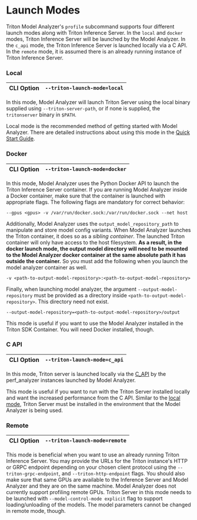 <!--
Copyright (c) 2020-2022, NVIDIA CORPORATION & AFFILIATES. All rights reserved.

Licensed under the Apache License, Version 2.0 (the "License");
you may not use this file except in compliance with the License.
You may obtain a copy of the License at

    http://www.apache.org/licenses/LICENSE-2.0

Unless required by applicable law or agreed to in writing, software
distributed under the License is distributed on an "AS IS" BASIS,
WITHOUT WARRANTIES OR CONDITIONS OF ANY KIND, either express or implied.
See the License for the specific language governing permissions and
limitations under the License.
-->
# Launch Modes

Triton Model Analyzer's `profile` subcommand supports four different launch
modes along with Triton Inference Server. In the `local` and `docker` modes,
Triton Inference Server will be launched by the Model Analyzer. In the `c_api`
mode, the Triton Inference Server is launched locally via a C API. In the
`remote` mode, it is assumed there is an already running instance of Triton
Inference Server.

### Local

| CLI Option | **`--triton-launch-mode=local`** |
| - | - |

In this mode, Model Analyzer will launch Triton Server using the local binary
supplied using `--triton-server-path`, or if none is supplied, the
`tritonserver` binary in `$PATH`.

Local mode is the recommended method of getting started with Model Analyzer.
There are detailed instructions about using this mode in the
[Quick Start Guide](quick_start.md).

### Docker

| CLI Option | **`--triton-launch-mode=docker`** |
| - | - |

In this mode, Model Analyzer uses the Python Docker API to launch the Triton
Inference Server container. If you are running Model Analyzer inside a Docker
container, make sure that the container is launched with appropriate flags. The
following flags are mandatory for correct behavior:

```
--gpus <gpus> -v /var/run/docker.sock:/var/run/docker.sock --net host
```

Additionally, Model Analyzer uses the `output_model_repository_path` to
manipulate and store model config variants. When Model Analyzer launches the
Triton container, it does so as a *sibling container*. The launched Triton
container will only have access to the host filesystem. **As a result, in the
docker launch mode, the output model directory will need to be mounted to the
Model Analyzer docker container at the same absolute path it has outside the
container.** So you must add the following when you launch the model analyzer
container as well.

```
-v <path-to-output-model-repository>:<path-to-output-model-repository>
```

Finally, when launching model analyzer, the argument `--output-model-repository`
must be provided as a directory inside `<path-to-output-model-repository>`. This
directory need not exist. 

```
--output-model-repository=<path-to-output-model-repository>/output
```

This mode is useful if you want to use the Model Analyzer installed in the
Triton SDK Container. You will need Docker installed, though.

### C API

| CLI Option | **`--triton-launch-mode=c_api`** |
| - | - |

In this mode, Triton server is launched locally via the
[C_API](https://github.com/triton-inference-server/server/blob/main/docs/customization_guide/inference_protocols.md#c-api)
by the perf_analyzer instances launched by Model Analyzer.

This mode is useful if you want to run with the Triton Server installed locally
and want the increased performance from the C API. Similar to the
[local mode](#local), Triton Server must be installed in the environment that
the Model Analyzer is being used.

### Remote

| CLI Option | **`--triton-launch-mode=remote`** |
| - | - |

This mode is beneficial when you want to use an already running Triton Inference
Server. You may provide the URLs for the Triton instance's HTTP or GRPC endpoint
depending on your chosen client protocol using the `--triton-grpc-endpoint`, and
`--triton-http-endpoint` flags. You should also make sure that same GPUs are
available to the Inference Server and Model Analyzer and they are on the same
machine. Model Analyzer does not currently support profiling remote GPUs. Triton
Server in this mode needs to be launched with `--model-control-mode explicit`
flag to support loading/unloading of the models. The model parameters cannot be
changed in remote mode, though.
